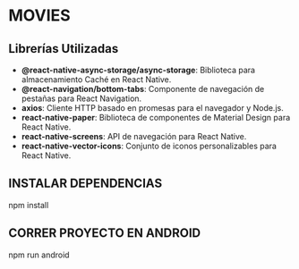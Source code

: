 # MOVIES



## Librerías Utilizadas
- **@react-native-async-storage/async-storage**: Biblioteca para almacenamiento Caché en React Native.
- **@react-navigation/bottom-tabs**: Componente de navegación de pestañas para React Navigation.
- **axios**: Cliente HTTP basado en promesas para el navegador y Node.js.
- **react-native-paper**: Biblioteca de componentes de Material Design para React Native.
- **react-native-screens**: API de navegación para React Native.
- **react-native-vector-icons**: Conjunto de iconos personalizables para React Native.



## INSTALAR DEPENDENCIAS
npm install

## CORRER PROYECTO EN ANDROID
npm run android
